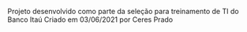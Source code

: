 Projeto desenvolvido como parte da seleção para treinamento de TI do Banco Itaú
Criado em 03/06/2021 por Ceres Prado